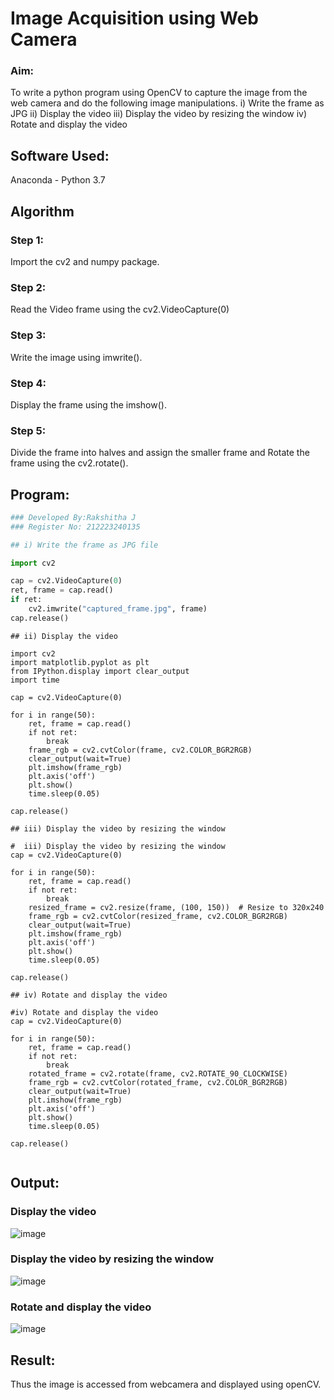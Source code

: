 # Image Acquisition using Web Camera

### Aim:
To write a python program using OpenCV to capture the image from the web camera and do the following image manipulations.
i) Write the frame as JPG 
ii) Display the video 
iii) Display the video by resizing the window
iv) Rotate and display the video

## Software Used:
Anaconda - Python 3.7
## Algorithm
### Step 1:
Import the cv2 and numpy package.

### Step 2:
Read the Video frame using the cv2.VideoCapture(0)

### Step 3:
Write the image using imwrite().

### Step 4:
Display the frame using the imshow().

### Step 5:
Divide the frame into halves and assign the smaller frame and Rotate the frame using the cv2.rotate().

## Program:
``` Python
### Developed By:Rakshitha J
### Register No: 212223240135

## i) Write the frame as JPG file

import cv2

cap = cv2.VideoCapture(0)
ret, frame = cap.read()
if ret:
    cv2.imwrite("captured_frame.jpg", frame)
cap.release()
```
```
## ii) Display the video

import cv2
import matplotlib.pyplot as plt
from IPython.display import clear_output
import time

cap = cv2.VideoCapture(0)

for i in range(50):
    ret, frame = cap.read()
    if not ret:
        break
    frame_rgb = cv2.cvtColor(frame, cv2.COLOR_BGR2RGB)
    clear_output(wait=True)
    plt.imshow(frame_rgb)
    plt.axis('off')
    plt.show()
    time.sleep(0.05)

cap.release()
```

```
## iii) Display the video by resizing the window

#  iii) Display the video by resizing the window
cap = cv2.VideoCapture(0)

for i in range(50):
    ret, frame = cap.read()
    if not ret:
        break
    resized_frame = cv2.resize(frame, (100, 150))  # Resize to 320x240
    frame_rgb = cv2.cvtColor(resized_frame, cv2.COLOR_BGR2RGB)
    clear_output(wait=True)
    plt.imshow(frame_rgb)
    plt.axis('off')
    plt.show()
    time.sleep(0.05)

cap.release()

```

```
## iv) Rotate and display the video

#iv) Rotate and display the video
cap = cv2.VideoCapture(0)

for i in range(50):
    ret, frame = cap.read()
    if not ret:
        break
    rotated_frame = cv2.rotate(frame, cv2.ROTATE_90_CLOCKWISE)
    frame_rgb = cv2.cvtColor(rotated_frame, cv2.COLOR_BGR2RGB)
    clear_output(wait=True)
    plt.imshow(frame_rgb)
    plt.axis('off')
    plt.show()
    time.sleep(0.05)

cap.release()


```
## Output:

### Display the video

![image](https://github.com/user-attachments/assets/7d68dad4-fb3a-4cbd-9c72-5b2888d1ed72)

### Display the video by resizing the window

![image](https://github.com/user-attachments/assets/49bf9a63-c3a1-4dd5-9ac5-413646b27e4e)

### Rotate and display the video

![image](https://github.com/user-attachments/assets/ae44190a-a519-498d-93b1-a0ef7206a0c0)

## Result:
Thus the image is accessed from webcamera and displayed using openCV.
